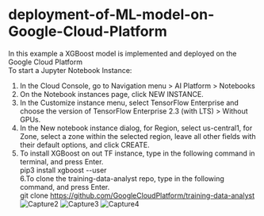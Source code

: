 # deployment-of-ML-model-on-Google-Cloud-Platform
In this example a XGBoost model is implemented and deployed on the Google Cloud Platform</br >
To start a Jupyter Notebook Instance: </br >
1. In the Cloud Console, go to Navigation menu > AI Platform > Notebooks </br >
2. On the Notebook instances page, click NEW INSTANCE. </br >
3. In the Customize instance menu, select TensorFlow Enterprise and choose the version of TensorFlow Enterprise 2.3 (with LTS) > Without GPUs. </br >
4. In the New notebook instance dialog, for Region, select us-central1, for Zone, select a zone within the selected region, leave all other fields with their default options, and click CREATE. </br >
5. To install XGBoost on out TF instance, type in the following command in terminal, and press Enter. </br >
pip3 install xgboost --user </br >
6.To clone the training-data-analyst repo, type in the following command, and press Enter.</br >
git clone https://github.com/GoogleCloudPlatform/training-data-analyst</br >
![Capture2](https://user-images.githubusercontent.com/67821036/137092263-750b94ef-bb74-41dc-9d1c-4b6ed29fa4cc.PNG)
![Capture3](https://user-images.githubusercontent.com/67821036/137092282-896bf603-33a5-4bb6-9c27-33c6d4d59b09.PNG)
![Capture4](https://user-images.githubusercontent.com/67821036/137092293-6555b5d7-6bae-41a5-98fc-27c0c96ddec4.PNG)
